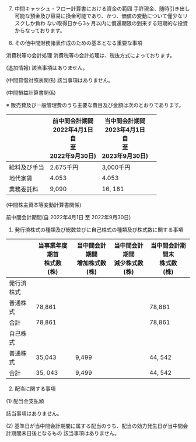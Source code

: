 7. 中間キャッシュ・フロー計算書における資金の範囲 手許現金、随時引き出し可能な預金及び容易に換金可能であり、かつ、価値の変動について僅少なリスクしか負わ ない取得日から3ヶ月以内に償還期限の到来する短期的な投資からなっております。

8. その他中間財務諸表作成のための基本となる重要な事項

消費税等の会計処理 消費税等の会計処理は、税抜方式によっております。

(追加情報) 該当事項はありません。

(中間貸借対照表関係) 該当事項はありません。

(中間損益計算書関係)

※ 販売費及び一般管理費のうち主要な費目及び金額は次のとおりであります。

|        | 前中間会計期間<br>2022年4月1日<br>自<br>至<br>2022年9月30日) | 当中間会計期間<br>2023年4月1日<br>自<br>至<br>2023年9月30日) |  |
|--------|-----------------------------------------------|-----------------------------------------------|--|
| 給料及び手当 | 2.675千円                                       | 3,000千円                                       |  |
| 地代家賃   | 4.053                                         | 4.053                                         |  |
| 業務委託料  | 9,090                                         | 16, 181                                       |  |

(中間株主資本等変動計算書関係)

前中間会計期間(自 2022年4月1日 至 2022年9月30日)

1. 発行済株式の種類及び総数並びに自己株式の種類及び株式数に関する事項

|       | 当事業年度期首<br>株式数<br>(株) | 当中間会計期間<br>增加株式数<br>(株) | 当中間会計期間<br>減少株式数<br>(株) | 当中間会計期間末<br>株式数<br>(株) |
|-------|-----------------------|-------------------------|-------------------------|------------------------|
| 発行済株式 |                       |                         |                         |                        |
| 普通株式  | 78,861                |                         |                         | 78,861                 |
| 合計    | 78,861                |                         |                         | 78,861                 |
| 自己株式  |                       |                         |                         |                        |
| 普通株式  | 35,043                | 9,499                   |                         | 44, 542                |
| 合計    | 35, 043               | 9,499                   |                         | 44, 542                |

2. 配当に関する事項

(1) 配当金支払額

該当事項はありません。

(2) 基準日が当中間会計期間に属する配当のうち、配当の効力発生日が当中間会計期間末日後となるもの 該当事項はありません。
